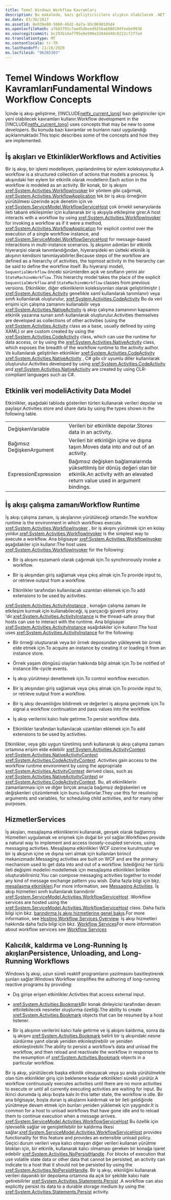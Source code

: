 ```yaml
---
title: Temel Windows Workflow Kavramları
description: Bu makalede, bazı geliştiricilere alışkın olabilecek .NET Framework 4.6.1 iş akışı geliştirme kavramlarından bazıları açıklanmaktadır.
ms.date: 03/30/2017
ms.assetid: 0e930e80-5060-45d2-8a7a-95c0690105d4
ms.openlocfilehash: a7683791c7aed54beed9256ab08010dfeebe9936
ms.sourcegitcommit: bc293b14af795e0e999e3304dd40c0222cf2ffe4
ms.translationtype: MT
ms.contentlocale: tr-TR
ms.lasthandoff: 11/26/2020
ms.locfileid: "96265303"
---
```

# <a name="fundamental-windows-workflow-concepts"></a><span data-ttu-id="f7e27-103">Temel Windows Workflow Kavramları</span><span class="sxs-lookup"><span data-stu-id="f7e27-103">Fundamental Windows Workflow Concepts</span></span>

<span data-ttu-id="f7e27-104">İçinde iş akışı geliştirme, [!INCLUDE[netfx_current_long](../../../includes/netfx-current-long-md.md)] bazı geliştiriciler için yeni olabilecek kavramları kullanır.</span><span class="sxs-lookup"><span data-stu-id="f7e27-104">Workflow development in the [!INCLUDE[netfx_current_long](../../../includes/netfx-current-long-md.md)] uses concepts that may be new to some developers.</span></span> <span data-ttu-id="f7e27-105">Bu konuda bazı kavramlar ve bunların nasıl uygulandığı açıklanmaktadır.</span><span class="sxs-lookup"><span data-stu-id="f7e27-105">This topic describes some of the concepts and how they are implemented.</span></span>  
  
## <a name="workflows-and-activities"></a><span data-ttu-id="f7e27-106">İş akışları ve Etkinlikler</span><span class="sxs-lookup"><span data-stu-id="f7e27-106">Workflows and Activities</span></span>  

 <span data-ttu-id="f7e27-107">Bir iş akışı, bir işlemi modelleyen, yapılandırılmış bir eylem koleksiyonudur.</span><span class="sxs-lookup"><span data-stu-id="f7e27-107">A workflow is a structured collection of actions that models a process.</span></span> <span data-ttu-id="f7e27-108">İş akışındaki her eylem bir etkinlik olarak modellenir.</span><span class="sxs-lookup"><span data-stu-id="f7e27-108">Each action in the workflow is modeled as an activity.</span></span> <span data-ttu-id="f7e27-109">Bir konak, bir iş akışını <xref:System.Activities.WorkflowInvoker> bir yöntem gibi çağırmak,  <xref:System.Activities.WorkflowApplication> tek bir iş akışı örneğinin yürütülmesi üzerinde açık denetim için ve <xref:System.ServiceModel.WorkflowServiceHost> çok örnekli senaryolarda ileti tabanlı etkileşimler için kullanarak bir iş akışıyla etkileşime girer.</span><span class="sxs-lookup"><span data-stu-id="f7e27-109">A host interacts with a workflow by using <xref:System.Activities.WorkflowInvoker> for invoking a workflow as if it were a method,  <xref:System.Activities.WorkflowApplication> for explicit control over the execution of a single workflow instance, and <xref:System.ServiceModel.WorkflowServiceHost> for message-based interactions in multi-instance scenarios.</span></span> <span data-ttu-id="f7e27-110">İş akışının adımları bir etkinlik hiyerarşisi olarak tanımlandığından, hiyerarşideki en üstteki etkinlik iş akışının kendisini tanımlayabilirler.</span><span class="sxs-lookup"><span data-stu-id="f7e27-110">Because steps of the workflow are defined as a hierarchy of activities, the topmost activity in the hierarchy can be said to define the workflow itself.</span></span> <span data-ttu-id="f7e27-111">Bu hiyerarşi modeli, `SequentialWorkflow` önceki sürümlerden açık ve sınıfların yerini alır `StateMachineWorkflow` .</span><span class="sxs-lookup"><span data-stu-id="f7e27-111">This hierarchy model takes the place of the explicit `SequentialWorkflow` and `StateMachineWorkflow` classes from previous versions.</span></span> <span data-ttu-id="f7e27-112">Etkinlikler, diğer etkinliklerin koleksiyonları olarak geliştirilmiştir ( <xref:System.Activities.Activity> genellıkle xaml kullanılarak tanımlanır) veya sınıfı kullanılarak oluşturulur, <xref:System.Activities.CodeActivity> Bu da veri erişimi için çalışma zamanını kullanabilir veya <xref:System.Activities.NativeActivity> iş akışı çalışma zamanının kapsamını etkinlik yazarına sunan sınıfı kullanılarak oluşturulur.</span><span class="sxs-lookup"><span data-stu-id="f7e27-112">Activities themselves are developed as collections of other activities (using the <xref:System.Activities.Activity> class as a base, usually defined by using XAML) or are custom created by using the <xref:System.Activities.CodeActivity> class, which can use the runtime for data access, or by using the <xref:System.Activities.NativeActivity> class, which exposes the breadth of the workflow runtime to the activity author.</span></span> <span data-ttu-id="f7e27-113">Ve kullanılarak geliştirilen etkinlikler <xref:System.Activities.CodeActivity> <xref:System.Activities.NativeActivity> , C# gıbı clr uyumlu diller kullanılarak oluşturulur.</span><span class="sxs-lookup"><span data-stu-id="f7e27-113">Activities developed by using <xref:System.Activities.CodeActivity> and <xref:System.Activities.NativeActivity> are created by using CLR-compliant languages such as C#.</span></span>  
  
## <a name="activity-data-model"></a><span data-ttu-id="f7e27-114">Etkinlik veri modeli</span><span class="sxs-lookup"><span data-stu-id="f7e27-114">Activity Data Model</span></span>  

 <span data-ttu-id="f7e27-115">Etkinlikler, aşağıdaki tabloda gösterilen türleri kullanarak verileri depolar ve paylaşır.</span><span class="sxs-lookup"><span data-stu-id="f7e27-115">Activities store and share data by using the types shown in the following table.</span></span>  
  
|||  
|-|-|  
|<span data-ttu-id="f7e27-116">Değişken</span><span class="sxs-lookup"><span data-stu-id="f7e27-116">Variable</span></span>|<span data-ttu-id="f7e27-117">Verileri bir etkinlikte depolar.</span><span class="sxs-lookup"><span data-stu-id="f7e27-117">Stores data in an activity.</span></span>|  
|<span data-ttu-id="f7e27-118">Bağımsız Değişken</span><span class="sxs-lookup"><span data-stu-id="f7e27-118">Argument</span></span>|<span data-ttu-id="f7e27-119">Verileri bir etkinliğin içine ve dışına taşıın.</span><span class="sxs-lookup"><span data-stu-id="f7e27-119">Moves data into and out of an activity.</span></span>|  
|<span data-ttu-id="f7e27-120">Expression</span><span class="sxs-lookup"><span data-stu-id="f7e27-120">Expression</span></span>|<span data-ttu-id="f7e27-121">Bağımsız değişken bağlamalarında yükseltilmiş bir dönüş değeri olan bir etkinlik.</span><span class="sxs-lookup"><span data-stu-id="f7e27-121">An activity with an elevated return value used in argument bindings.</span></span>|  
  
## <a name="workflow-runtime"></a><span data-ttu-id="f7e27-122">İş akışı çalışma zamanı</span><span class="sxs-lookup"><span data-stu-id="f7e27-122">Workflow Runtime</span></span>  

 <span data-ttu-id="f7e27-123">İş akışı çalışma zamanı, iş akışlarının yürütüleceği ortamdır.</span><span class="sxs-lookup"><span data-stu-id="f7e27-123">The workflow runtime is the environment in which workflows execute.</span></span> <span data-ttu-id="f7e27-124"><xref:System.Activities.WorkflowInvoker> , bir iş akışını yürütmek için en kolay yoldur.</span><span class="sxs-lookup"><span data-stu-id="f7e27-124"><xref:System.Activities.WorkflowInvoker> is the simplest way to execute a workflow.</span></span> <span data-ttu-id="f7e27-125">Ana bilgisayar <xref:System.Activities.WorkflowInvoker> aşağıdakiler için kullanır:</span><span class="sxs-lookup"><span data-stu-id="f7e27-125">The host uses <xref:System.Activities.WorkflowInvoker> for the following:</span></span>  
  
- <span data-ttu-id="f7e27-126">Bir iş akışını eşzamanlı olarak çağırmak için.</span><span class="sxs-lookup"><span data-stu-id="f7e27-126">To synchronously invoke a workflow.</span></span>  
  
- <span data-ttu-id="f7e27-127">Bir iş akışından giriş sağlamak veya çıkış almak için.</span><span class="sxs-lookup"><span data-stu-id="f7e27-127">To provide input to, or retrieve output from a workflow.</span></span>  
  
- <span data-ttu-id="f7e27-128">Etkinlikler tarafından kullanılacak uzantıları eklemek için.</span><span class="sxs-lookup"><span data-stu-id="f7e27-128">To add extensions to be used by activities.</span></span>  
  
 <span data-ttu-id="f7e27-129"><xref:System.Activities.ActivityInstance> , konağın çalışma zamanı ile etkileşim kurmak için kullanabileceği, iş parçacığı güvenli proxy 'dir.</span><span class="sxs-lookup"><span data-stu-id="f7e27-129"><xref:System.Activities.ActivityInstance> is the thread-safe proxy that hosts can use to interact with the runtime.</span></span> <span data-ttu-id="f7e27-130">Ana bilgisayar <xref:System.Activities.ActivityInstance> aşağıdakiler için kullanır:</span><span class="sxs-lookup"><span data-stu-id="f7e27-130">The host uses <xref:System.Activities.ActivityInstance> for the following:</span></span>  
  
- <span data-ttu-id="f7e27-131">Bir örneği oluşturarak veya bir örnek deposundan yükleyerek bir örnek elde etmek için.</span><span class="sxs-lookup"><span data-stu-id="f7e27-131">To acquire an instance by creating it or loading it from an instance store.</span></span>  
  
- <span data-ttu-id="f7e27-132">Örnek yaşam döngüsü olayları hakkında bilgi almak için.</span><span class="sxs-lookup"><span data-stu-id="f7e27-132">To be notified of instance life-cycle events.</span></span>  
  
- <span data-ttu-id="f7e27-133">İş akışı yürütmeyi denetlemek için.</span><span class="sxs-lookup"><span data-stu-id="f7e27-133">To control workflow execution.</span></span>  
  
- <span data-ttu-id="f7e27-134">Bir iş akışından giriş sağlamak veya çıkış almak için.</span><span class="sxs-lookup"><span data-stu-id="f7e27-134">To provide input to, or retrieve output from a workflow.</span></span>  
  
- <span data-ttu-id="f7e27-135">Bir iş akışı devamlılığını bildirmek ve değerleri iş akışına geçirmek için.</span><span class="sxs-lookup"><span data-stu-id="f7e27-135">To signal a workflow continuation and pass values into the workflow.</span></span>  
  
- <span data-ttu-id="f7e27-136">İş akışı verilerini kalıcı hale getirme.</span><span class="sxs-lookup"><span data-stu-id="f7e27-136">To persist workflow data.</span></span>  
  
- <span data-ttu-id="f7e27-137">Etkinlikler tarafından kullanılacak uzantıları eklemek için.</span><span class="sxs-lookup"><span data-stu-id="f7e27-137">To add extensions to be used by activities.</span></span>  
  
 <span data-ttu-id="f7e27-138">Etkinlikler, veya gibi uygun türetilmiş sınıfı kullanarak iş akışı çalışma zamanı ortamına erişim elde edebilir <xref:System.Activities.ActivityContext> <xref:System.Activities.NativeActivityContext> <xref:System.Activities.CodeActivityContext> .</span><span class="sxs-lookup"><span data-stu-id="f7e27-138">Activities gain access to the workflow runtime environment by using the appropriate <xref:System.Activities.ActivityContext> derived class, such as <xref:System.Activities.NativeActivityContext> or <xref:System.Activities.CodeActivityContext>.</span></span> <span data-ttu-id="f7e27-139">Bu, alt etkinliklerin zamanlanması için ve diğer birçok amaçla bağımsız değişkenleri ve değişkenleri çözümlemek için bunu kullanırlar.</span><span class="sxs-lookup"><span data-stu-id="f7e27-139">They use this for resolving arguments and variables, for scheduling child activities, and for many other purposes.</span></span>  
  
## <a name="services"></a><span data-ttu-id="f7e27-140">Hizmetler</span><span class="sxs-lookup"><span data-stu-id="f7e27-140">Services</span></span>  

 <span data-ttu-id="f7e27-141">İş akışları, mesajlaşma etkinliklerini kullanarak, gevşek olarak bağlanmış Hizmetleri uygulamak ve erişmek için doğal bir yol sağlar.</span><span class="sxs-lookup"><span data-stu-id="f7e27-141">Workflows provide a natural way to implement and access loosely-coupled services, using messaging activities.</span></span> <span data-ttu-id="f7e27-142">Mesajlaşma etkinlikleri WCF üzerine kurulmuştur ve bir iş akışının içine ve dışına veri almak için kullanılan birincil mekanizmadır.</span><span class="sxs-lookup"><span data-stu-id="f7e27-142">Messaging activities are built on WCF and are the primary mechanism used to get data into and out of a workflow.</span></span> <span data-ttu-id="f7e27-143">İstediğiniz her türlü ileti değişimi modelini modellemek için mesajlaşma etkinlikleri birlikte oluşturabilirsiniz.</span><span class="sxs-lookup"><span data-stu-id="f7e27-143">You can compose messaging activities together to model any kind of message exchange pattern you wish.</span></span> <span data-ttu-id="f7e27-144">Daha fazla bilgi için bkz. [mesajlaşma etkinlikleri](../wcf/feature-details/messaging-activities.md).</span><span class="sxs-lookup"><span data-stu-id="f7e27-144">For more information, see [Messaging Activities](../wcf/feature-details/messaging-activities.md).</span></span> <span data-ttu-id="f7e27-145">İş akışı hizmetleri sınıfı kullanılarak barındırılır <xref:System.ServiceModel.Activities.WorkflowServiceHost> .</span><span class="sxs-lookup"><span data-stu-id="f7e27-145">Workflow services are hosted using the <xref:System.ServiceModel.Activities.WorkflowServiceHost> class.</span></span> <span data-ttu-id="f7e27-146">Daha fazla bilgi için bkz. [barındırma Iş akışı hizmetlerine genel bakış](../wcf/feature-details/hosting-workflow-services-overview.md).</span><span class="sxs-lookup"><span data-stu-id="f7e27-146">For more information, see [Hosting Workflow Services Overview](../wcf/feature-details/hosting-workflow-services-overview.md).</span></span> <span data-ttu-id="f7e27-147">İş akışı hizmetleri hakkında daha fazla bilgi için bkz. [Workflow Services](../wcf/feature-details/workflow-services.md)</span><span class="sxs-lookup"><span data-stu-id="f7e27-147">For more information about workflow services see [Workflow Services](../wcf/feature-details/workflow-services.md)</span></span>  
  
## <a name="persistence-unloading-and-long-running-workflows"></a><span data-ttu-id="f7e27-148">Kalıcılık, kaldırma ve Long-Running Iş akışları</span><span class="sxs-lookup"><span data-stu-id="f7e27-148">Persistence, Unloading, and Long-Running Workflows</span></span>  

 <span data-ttu-id="f7e27-149">Windows Iş akışı, uzun süreli reaktif programların yazılmasını basitleştirerek şunları sağlar:</span><span class="sxs-lookup"><span data-stu-id="f7e27-149">Windows Workflow simplifies the authoring of long-running reactive programs by providing:</span></span>  
  
- <span data-ttu-id="f7e27-150">Dış girişe erişen etkinlikler.</span><span class="sxs-lookup"><span data-stu-id="f7e27-150">Activities that access external input.</span></span>  
  
- <span data-ttu-id="f7e27-151"><xref:System.Activities.Bookmark>Bir konak dinleyicisi tarafından devam ettirilebilecek nesneler oluşturma özelliği.</span><span class="sxs-lookup"><span data-stu-id="f7e27-151">The ability to create <xref:System.Activities.Bookmark> objects that can be resumed by a host listener.</span></span>  
  
- <span data-ttu-id="f7e27-152">Bir iş akışının verilerini kalıcı hale getirme ve iş akışını kaldırma, sonra da iş akışını <xref:System.Activities.Bookmark> belirli bir iş akışındaki nesne sürdürme yanıt olarak yeniden etkinleştirebilir ve yeniden etkinleştirebilir.</span><span class="sxs-lookup"><span data-stu-id="f7e27-152">The ability to persist a workflow’s data and unload the workflow, and then reload and reactivate the workflow in response to the resumption of <xref:System.Activities.Bookmark> objects in a particular workflow.</span></span>  
  
 <span data-ttu-id="f7e27-153">Bir iş akışı, yürütülecek başka etkinlik olmayacak veya şu anda yürütülmekte olan tüm etkinlikler giriş için beklenene kadar etkinlikleri sürekli yürütür.</span><span class="sxs-lookup"><span data-stu-id="f7e27-153">A workflow continuously executes activities until there are no more activities to execute or until all currently executing activities are waiting for input.</span></span> <span data-ttu-id="f7e27-154">Bu ikinci durumda iş akışı boşta kalır.</span><span class="sxs-lookup"><span data-stu-id="f7e27-154">In this latter state, the workflow is idle.</span></span> <span data-ttu-id="f7e27-155">Bir ana bilgisayar, boşta duran iş akışlarını kaldırmak ve bir ileti geldiğinde yürütmeye devam etmek için bunları yeniden yüklemek için yaygındır.</span><span class="sxs-lookup"><span data-stu-id="f7e27-155">It is common for a host to unload workflows that have gone idle and to reload them to continue execution when a message arrives.</span></span> <span data-ttu-id="f7e27-156"><xref:System.ServiceModel.Activities.WorkflowServiceHost> Bu özellik için işlevsellik sağlar ve genişletilebilir bir kaldırma ilkesi sağlar.</span><span class="sxs-lookup"><span data-stu-id="f7e27-156"><xref:System.ServiceModel.Activities.WorkflowServiceHost> provides functionality for this feature and provides an extensible unload policy.</span></span> <span data-ttu-id="f7e27-157">Geçici durum verileri veya kalıcı olmayan diğer verileri kullanan yürütme blokları için, bir etkinlik, kullanarak kalıcı olmaması gereken bir konağa işaret edebilir <xref:System.Activities.NoPersistHandle> .</span><span class="sxs-lookup"><span data-stu-id="f7e27-157">For blocks of execution that use volatile state data or other data that cannot be persisted, an activity can indicate to a host that it should not be persisted by using the <xref:System.Activities.NoPersistHandle>.</span></span> <span data-ttu-id="f7e27-158">Bir iş akışı, etkinliğini kullanarak verileri dayanıklı bir depolama ortamına da açık bir şekilde kalıcı hale getirebilirler <xref:System.Activities.Statements.Persist> .</span><span class="sxs-lookup"><span data-stu-id="f7e27-158">A workflow can also explicitly persist its data to a durable storage medium by using the <xref:System.Activities.Statements.Persist> activity.</span></span>
